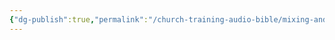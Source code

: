 ```yaml
---
{"dg-publish":true,"permalink":"/church-training-audio-bible/mixing-and-editing/compression-and-dynamics/"}
---
```


